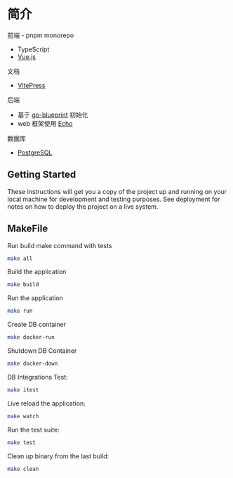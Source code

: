 # 简介

前端 - pnpm monorepo
- TypeScript
- [Vue.js](https://vuejs.org/)

文档
- [VitePress](https://vitepress.dev)

后端
- 基于 [go-blueprint](https://github.com/Melkeydev/go-blueprint) 初始化
- web 框架使用 [Echo](https://echo.labstack.com/)

数据库
- [PostgreSQL](https://www.postgresql.org/)



## Getting Started

These instructions will get you a copy of the project up and running on your local machine for development and testing purposes. See deployment for notes on how to deploy the project on a live system.

## MakeFile

Run build make command with tests
```bash
make all
```

Build the application
```bash
make build
```

Run the application
```bash
make run
```
Create DB container
```bash
make docker-run
```

Shutdown DB Container
```bash
make docker-down
```

DB Integrations Test:
```bash
make itest
```

Live reload the application:
```bash
make watch
```

Run the test suite:
```bash
make test
```

Clean up binary from the last build:
```bash
make clean
```
